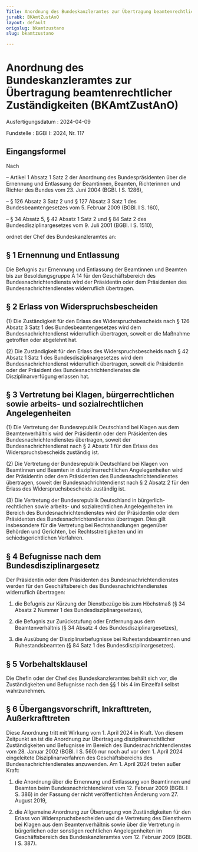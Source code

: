 ```yaml
---
Title: Anordnung des Bundeskanzleramtes zur Übertragung beamtenrechtlicher Zuständigkeiten
jurabk: BKAmtZustAnO
layout: default
origslug: bkamtzustano
slug: bkamtzustano

---
```


# Anordnung des Bundeskanzleramtes zur Übertragung beamtenrechtlicher Zuständigkeiten (BKAmtZustAnO)

Ausfertigungsdatum
:   2024-04-09

Fundstelle
:   BGBl I: 2024, Nr. 117


## Eingangsformel

Nach

–   Artikel 1 Absatz 1 Satz 2 der Anordnung des Bundespräsidenten über die Ernennung und Entlassung der Beamtinnen, Beamten, Richterinnen und Richter des Bundes vom 23. Juni 2004 (BGBl. I S. 1286),


–   § 126 Absatz 3 Satz 2 und § 127 Absatz 3 Satz 1 des Bundesbeamtengesetzes vom 5. Februar 2009 (BGBl. I S. 160),


–   § 34 Absatz 5, § 42 Absatz 1 Satz 2 und § 84 Satz 2 des Bundesdisziplinargesetzes vom 9. Juli 2001 (BGBl. I S. 1510),



ordnet der Chef des Bundeskanzleramtes an:


## § 1 Ernennung und Entlassung

Die Befugnis zur Ernennung und Entlassung der Beamtinnen und Beamten bis zur Besoldungsgruppe A 14 für den Geschäftsbereich des Bundesnachrichtendiensts wird der Präsidentin oder dem Präsidenten des Bundesnachrichtendienstes widerruflich übertragen.


## § 2 Erlass von Widerspruchsbescheiden

(1) Die Zuständigkeit für den Erlass des Widerspruchsbescheids nach § 126 Absatz 3 Satz 1 des Bundesbeamtengesetzes wird dem Bundesnachrichtendienst widerruflich übertragen, soweit er die Maßnahme getroffen oder abgelehnt hat.

(2) Die Zuständigkeit für den Erlass des Widerspruchsbescheids nach § 42 Absatz 1 Satz 1 des Bundesdisziplinargesetzes wird dem Bundesnachrichtendienst widerruflich übertragen, soweit die Präsidentin oder der Präsident des Bundesnachrichtendienstes die Disziplinarverfügung erlassen hat.


## § 3 Vertretung bei Klagen, bürgerrechtlichen sowie arbeits- und sozialrechtlichen Angelegenheiten

(1) Die Vertretung der Bundesrepublik Deutschland bei Klagen aus dem Beamtenverhältnis wird der Präsidentin oder dem Präsidenten des Bundesnachrichtendienstes übertragen, soweit der Bundesnachrichtendienst nach § 2 Absatz 1 für den Erlass des Widerspruchsbescheids zuständig ist.

(2) Die Vertretung der Bundesrepublik Deutschland bei Klagen von Beamtinnen und Beamten in disziplinarrechtlichen Angelegenheiten wird der Präsidentin oder dem Präsidenten des Bundesnachrichtendienstes übertragen, soweit der Bundesnachrichtendienst nach § 2 Absatz 2 für den Erlass des Widerspruchsbescheids zuständig ist.

(3) Die Vertretung der Bundesrepublik Deutschland in bürgerlich-rechtlichen sowie arbeits- und sozialrechtlichen Angelegenheiten im Bereich des Bundesnachrichtendienstes wird der Präsidentin oder dem Präsidenten des Bundesnachrichtendienstes übertragen. Dies gilt insbesondere für die Vertretung bei Rechtshandlungen gegenüber Behörden und Gerichten, bei Rechtsstreitigkeiten und im schiedsgerichtlichen Verfahren.


## § 4 Befugnisse nach dem Bundesdisziplinargesetz

Der Präsidentin oder dem Präsidenten des Bundesnachrichtendienstes werden für den Geschäftsbereich des Bundesnachrichtendienstes widerruflich übertragen:

1.  die Befugnis zur Kürzung der Dienstbezüge bis zum Höchstmaß (§ 34 Absatz 2 Nummer 1 des Bundesdisziplinargesetzes),


2.  die Befugnis zur Zurückstufung oder Entfernung aus dem Beamtenverhältnis (§ 34 Absatz 4 des Bundesdisziplinargesetzes),


3.  die Ausübung der Disziplinarbefugnisse bei Ruhestandsbeamtinnen und Ruhestandsbeamten (§ 84 Satz 1 des Bundesdisziplinargesetzes).





## § 5 Vorbehaltsklausel

Die Chefin oder der Chef des Bundeskanzleramtes behält sich vor, die Zuständigkeiten und Befugnisse nach den §§ 1 bis 4 im Einzelfall selbst wahrzunehmen.


## § 6 Übergangsvorschrift, Inkrafttreten, Außerkrafttreten

Diese Anordnung tritt mit Wirkung vom 1. April 2024 in Kraft. Von diesem Zeitpunkt an ist die Anordnung zur Übertragung disziplinarrechtlicher Zuständigkeiten und Befugnisse im Bereich des Bundesnachrichtendienstes vom 28. Januar 2002 (BGBl. I S. 560) nur noch auf vor dem 1. April 2024 eingeleitete Disziplinarverfahren des Geschäftsbereichs des Bundesnachrichtendienstes anzuwenden. Am 1. April 2024 treten außer Kraft:

1.  die Anordnung über die Ernennung und Entlassung von Beamtinnen und Beamten beim Bundesnachrichtendienst vom 12. Februar 2009 (BGBl. I S. 386) in der Fassung der nicht veröffentlichten Änderung vom 27. August 2019,


2.  die Allgemeine Anordnung zur Übertragung von Zuständigkeiten für den Erlass von Widerspruchsbescheiden und die Vertretung des Dienstherrn bei Klagen aus dem Beamtenverhältnis sowie über die Vertretung in bürgerlichen oder sonstigen rechtlichen Angelegenheiten im Geschäftsbereich des Bundeskanzleramtes vom 12. Februar 2009 (BGBl. I S. 387).




